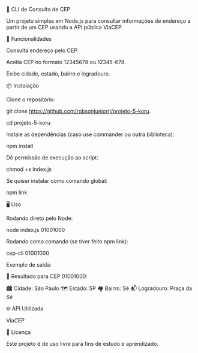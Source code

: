 📍 CLI de Consulta de CEP

Um projeto simples em Node.js para consultar informações de endereço a partir de um CEP usando a API pública ViaCEP.

🚀 Funcionalidades

Consulta endereço pelo CEP.

Aceita CEP no formato 12345678 ou 12345-678.

Exibe cidade, estado, bairro e logradouro.

📦 Instalação

Clone o repositório:

git clone https://github.com/robsonjuniortj/projeto-5-koru.

cd projeto-5-koru

Instale as dependências (caso use commander ou outra biblioteca):

npm install

Dê permissão de execução ao script:

chmod +x index.js

Se quiser instalar como comando global:

npm link

🖥 Uso

Rodando direto pelo Node:

node index.js 01001000

Rodando como comando (se tiver feito npm link):

cep-cli 01001000

Exemplo de saída:

📍 Resultado para CEP 01001000:

🏙 Cidade: São Paulo
🗺 Estado: SP
🏘 Bairro: Sé
📬 Logradouro: Praça da Sé

🌐 API Utilizada

ViaCEP

📜 Licença

Este projeto é de uso livre para fins de estudo e aprendizado.

